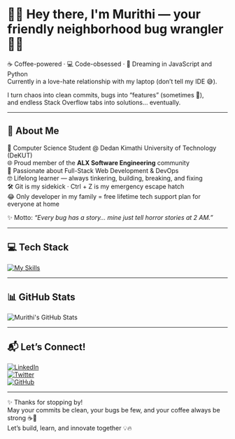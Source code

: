 # 👨‍💻 Hey there, I'm Murithi — your friendly neighborhood bug wrangler 🐛✨  

☕ Coffee-powered · 💻 Code-obsessed · 🚀 Dreaming in JavaScript and Python  
Currently in a love-hate relationship with my laptop (don’t tell my IDE 😅).  

I turn chaos into clean commits, bugs into “features” (sometimes 🥲),  
and endless Stack Overflow tabs into solutions… eventually.  

---

## 💫 About Me  
🧠 Computer Science Student @ Dedan Kimathi University of Technology (DeKUT)  
🌐 Proud member of the **ALX Software Engineering** community  
🚀 Passionate about Full-Stack Web Development & DevOps  
🤓 Lifelong learner — always tinkering, building, breaking, and fixing  
🛠️ Git is my sidekick · Ctrl + Z is my emergency escape hatch  
😂 Only developer in my family = free lifetime tech support plan for everyone at home  

✨ Motto: *“Every bug has a story… mine just tell horror stories at 2 AM.”*  

---

## 💻 Tech Stack  

[![My Skills](https://skillicons.dev/icons?i=js,python,html,css,react,redux,tailwind,django,flask,nodejs,postgres,mongodb,mysql,git,docker,kubernetes,linux&perline=7)](https://skillicons.dev)  

---

## 📊 GitHub Stats  
![Murithi's GitHub Stats](https://github-readme-stats.vercel.app/api?username=murithi-gatobu&theme=vue-dark&show_icons=true&hide_border=true&count_private=true)  

---

## 📬 Let’s Connect!  

[![LinkedIn](https://img.shields.io/badge/LinkedIn-0A66C2?style=for-the-badge&logo=linkedin&logoColor=white)](https://www.linkedin.com/in/caleb-murithi)  
[![Twitter](https://img.shields.io/badge/Twitter-1DA1F2?style=for-the-badge&logo=twitter&logoColor=white)](https://x.com/_Murithi_Caleb_)  
[![GitHub](https://img.shields.io/badge/GitHub-171515?style=for-the-badge&logo=github&logoColor=white)](https://github.com/murithi-gatobu)  

---

✨ Thanks for stopping by!  
May your commits be clean, your bugs be few, and your coffee always be strong ☕🚀  
Let’s build, learn, and innovate together 💡🔥  
